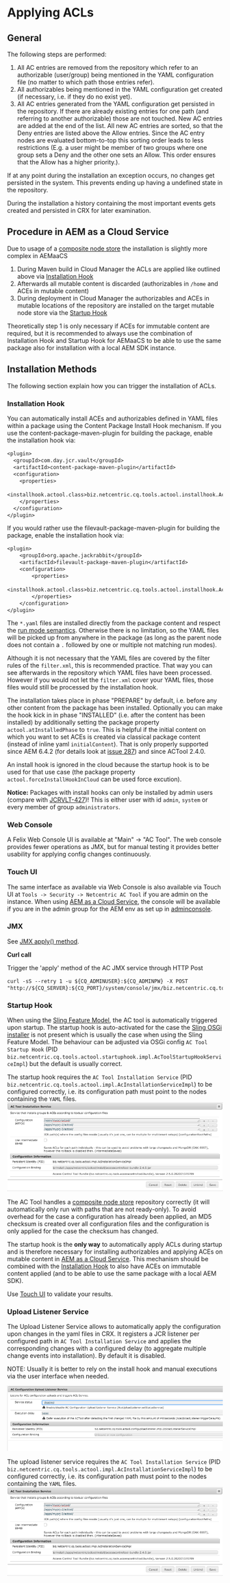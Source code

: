 # Applying ACLs

## General

The following steps are performed:

1. All AC entries are removed from the repository which refer to an authorizable (user/group) being mentioned in the YAML configuration file (no matter to which path those entries refer).
1. All authorizables being mentioned in the YAML configuration get created (if necessary, i.e. if they do no exist yet).
1. All AC entries generated from the YAML configuration get persisted in the repository. If there are already existing entries for one path (and referring to another authorizable) those are not touched. New AC entries are added at the end of the list. All new AC entries are sorted, so that the Deny entries are listed above the Allow entries. Since the AC entry nodes are evaluated bottom-to-top this sorting order leads to less restrictions (E.g. a user might be member of two groups where one group sets a Deny and the other one sets an Allow. This order ensures that the Allow has a higher priority.).

If at any point during the installation an exception occurs, no changes get persisted in the system. This prevents ending up having a undefined state in the repository.

During the installation a history containing the most important events gets created and persisted in CRX for later examination.

## Procedure in AEM as a Cloud Service

Due to usage of a [composite node store](http://jackrabbit.apache.org/oak/docs/nodestore/compositens.html) the installation is slightly more complex in AEMaaCS

1. During Maven build in Cloud Manager the ACLs are applied like outlined above via [Installation Hook](#installation-hook)
2. Afterwards all mutable content is discarded (authorizables in `/home` and ACEs in mutable content)
3. During deployment in Cloud Manager the authorizables and ACEs in mutable locations of the repository are installed on the target mutable node store via the [Startup Hook](#startup-hook)

Theoretically step 1 is only necessary if ACEs for immutable content are required, but it is recommended to always use the combination of Installation Hook and Startup Hook for AEMaaCS to be able to use the same package also for installation with a local AEM SDK instance.

## Installation Methods

The following section explain how you can trigger the installation of ACLs.
  
### Installation Hook

You can automatically install ACEs and authorizables defined in YAML files within a package using the Content Package Install Hook mechanism.
If you use the content-package-maven-plugin for building the package, enable the installation hook via: 

```
<plugin>
  <groupId>com.day.jcr.vault</groupId>
  <artifactId>content-package-maven-plugin</artifactId>
  <configuration>
    <properties>
      <installhook.actool.class>biz.netcentric.cq.tools.actool.installhook.AcToolInstallHook</installhook.actool.class>
    </properties>
  </configuration>
</plugin>
```

If you would rather use the filevault-package-maven-plugin for building the package, enable the installation hook via:

```
<plugin>
    <groupId>org.apache.jackrabbit</groupId>
    <artifactId>filevault-package-maven-plugin</artifactId>
    <configuration>
        <properties>
            <installhook.actool.class>biz.netcentric.cq.tools.actool.installhook.AcToolInstallHook</installhook.actool.class>
        </properties>
    </configuration>
</plugin>
```

The `*.yaml` files are installed directly from the package content and respect the [run mode semantics](Configuration.md). Otherwise there is no limitation, so the YAML files will be picked up from anywhere in the package (as long as the parent node does not contain a `.` followed by one or multiple not matching run modes).

Although it is not necessary that the YAML files are covered by the filter rules of the `filter.xml`, this is recommended practice. That way you can see afterwards in the repository which YAML files have been processed. However if you would not let the `filter.xml` cover your YAML files, those files would still be processed by the installation hook.

The installation takes place in phase "PREPARE" by default, i.e. before any other content from the package has been installed. Optionally you can make the hook kick in in phase "INSTALLED" (i.e. after the content has been installed) by additionally setting the package property `actool.atInstalledPhase` to `true`. This is helpful if the initial content on which you want to set ACEs is created via classical package content (instead of inline yaml `initialContent`). That is only properly supported since AEM 6.4.2 (for details look at [issue 287](https://github.com/Netcentric/accesscontroltool/issues/287)) and since ACTool 2.4.0.

An install hook is ignored in the cloud because the startup hook is to be used for that use case (the package property `actool.forceInstallHookInCloud` can be used force excution).

**Notice:** Packages with install hooks can only be installed by admin users (compare with [JCRVLT-427](https://issues.apache.org/jira/browse/JCRVLT-427))! This is either user with id `admin`, `system` or every member of group `administrators`.

### Web Console

A Felix Web Console UI is available at "Main" -> "AC Tool". The web console provides fewer operations as JMX, but for manual testing it provides better usability for applying config changes continuously. 

### Touch UI

The same interface as available via Web Console is also available via Touch UI at `Tools -> Security -> Netcentric AC Tool` if you are admin on the instance. When using [AEM as a Cloud Service](https://www.adobe.com/marketing/experience-manager/cloud-service.html), the console will be available if you are in the admin group for the AEM env as set up in [adminconsole](https://adminconsole.adobe.com/).

### JMX

See [JMX apply() method](Jmx.md).

**Curl call**

Trigger the 'apply' method of the AC JMX service through HTTP Post

```
curl -sS --retry 1 -u ${CQ_ADMINUSER}:${CQ_ADMINPW} -X POST "http://${CQ_SERVER}:${CQ_PORT}/system/console/jmx/biz.netcentric.cq.tools:type=ACTool/op/apply/"
```

### Startup Hook

When using the [Sling Feature Model](https://sling.apache.org/documentation/development/feature-model.html), the AC tool is automatically triggered upon startup. The startup hook is auto-activated for the case the [Sling OSGi installer](https://sling.apache.org/documentation/bundles/osgi-installer.html) is not present which is usually the case when using the Sling Feature Model. The behaviour can be adjusted via OSGi config `AC Tool Startup Hook` (PID `biz.netcentric.cq.tools.actool.startuphook.impl.AcToolStartupHookServiceImpl`) but the default is usually correct.

The startup hook requires the `AC Tool Installation Service` (PID `biz.netcentric.cq.tools.actool.impl.AcInstallationServiceImpl`) to be configured correctly, i.e. its configuration path must point to the nodes containing the `YAML` files.
<img src="images/installation-service.png">

The AC Tool handles a [composite node store](https://jackrabbit.apache.org/oak/docs/nodestore/compositens.html) repository correctly (it will automatically only run with paths that are not ready-only). To avoid overhead for the case a configuration has already been applied, an MD5 checksum is created over all configuration files and the configuration is only applied for the case the checksum has changed.

The startup hook is the **only way** to automatically apply ACLs during startup and is therefore necessary for installing authorizables and applying ACEs on mutable content in [AEM as a Cloud Service](https://www.adobe.com/marketing/experience-manager/cloud-service.html).
This mechanism should be combined with the [Installation Hook](#installation-hook) to also have ACEs on immutable content applied (and to be able to use the same package with a local AEM SDK).

Use [Touch UI](ApplyConfig.md#touch-ui) to validate your results.

### Upload Listener Service

The Upload Listener Service allows to automatically apply the configuration upon changes in the yaml files in CRX. It registers a JCR listener per configured path in `AC Tool Installation Service` and applies the corresponding changes with a configured delay (to aggregate multiple change events into installation). By default it is disabled.

NOTE: Usually it is better to rely on the install hook and manual executions via the user interface when needed.

<img src="images/upload-listener.png">

The upload listener service requires the `AC Tool Installation Service` (PID `biz.netcentric.cq.tools.actool.impl.AcInstallationServiceImpl`) to be configured correctly, i.e. its configuration path must point to the nodes containing the `YAML` files.
<img src="images/installation-service.png">



